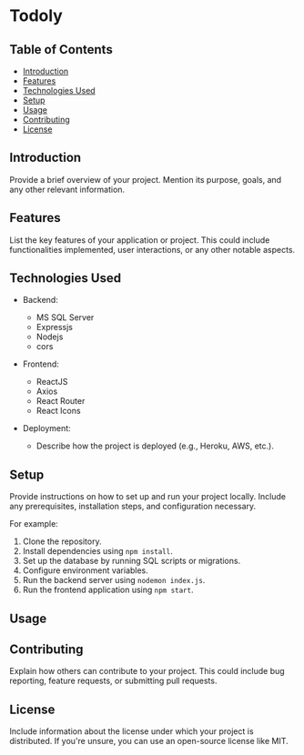# Todoly



## Table of Contents
- [Introduction](#introduction)
- [Features](#features)
- [Technologies Used](#technologies-used)
- [Setup](#setup)
- [Usage](#usage)
- [Contributing](#contributing)
- [License](#license)

## Introduction

Provide a brief overview of your project. Mention its purpose, goals, and any other relevant information.

## Features

List the key features of your application or project. This could include functionalities implemented, user interactions, or any other notable aspects.

## Technologies Used

- Backend:
  - MS SQL Server
  - Expressjs
  - Nodejs
  - cors


- Frontend:
  - ReactJS
  - Axios
  - React Router
  - React Icons


- Deployment:
  - Describe how the project is deployed (e.g., Heroku, AWS, etc.).

## Setup

Provide instructions on how to set up and run your project locally. Include any prerequisites, installation steps, and configuration necessary.

For example:

1. Clone the repository.
2. Install dependencies using `npm install`.
3. Set up the database by running SQL scripts or migrations.
4. Configure environment variables.
5. Run the backend server using `nodemon index.js`.
6. Run the frontend application using `npm start`.

## Usage



## Contributing

Explain how others can contribute to your project. This could include bug reporting, feature requests, or submitting pull requests.

## License

Include information about the license under which your project is distributed. If you're unsure, you can use an open-source license like MIT.

